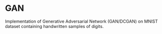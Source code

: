# GAN
Implementation of Generative Adversarial Network (GAN/DCGAN) on MNIST dataset containing handwritten samples of digits. 
